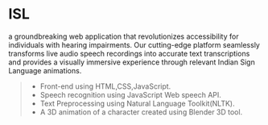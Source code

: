 # ISL
a groundbreaking web application that revolutionizes accessibility for individuals with hearing impairments. Our cutting-edge platform seamlessly transforms live audio speech recordings into accurate text transcriptions and provides a visually immersive experience through relevant Indian Sign Language animations.

>- Front-end using HTML,CSS,JavaScript.
>- Speech recognition using JavaScript Web speech API.
>- Text Preprocessing using Natural Language Toolkit(NLTK).
>- A 3D animation of a character created using Blender 3D tool.





